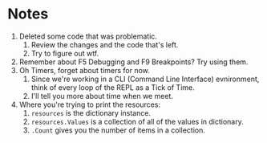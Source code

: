 # Notes

1. Deleted some code that was problematic.
	1. Review the changes and the code that's left.
	2. Try to figure out wtf.
2. Remember about F5 Debugging and F9 Breakpoints? Try using them.
3. Oh Timers, forget about timers for now. 
	1. Since we're working in a CLI (Command Line Interface) evnironment, think of every loop of the REPL as a Tick of Time.
	2. I'll tell you more about time when we meet.
4. Where you're trying to print the resources:
	1. `resources` is the dictionary instance.
	2. `resources.Values` is a collection of all of the values in dictionary.
	3. `.Count` gives you the number of items in a collection.
	